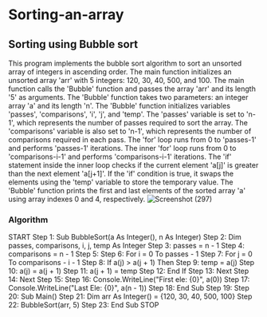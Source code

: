 # Sorting-an-array
## Sorting using Bubble sort
This program implements the bubble sort algorithm to sort an unsorted array of integers in ascending order.
The main function initializes an unsorted array 'arr' with 5 integers: 120, 30, 40, 500, and 100.
The main function calls the 'Bubble' function and passes the array 'arr' and its length '5' as arguments.
The 'Bubble' function takes two parameters: an integer array 'a' and its length 'n'.
The 'Bubble' function initializes variables 'passes', 'comparisons', 'i', 'j', and 'temp'.
The 'passes' variable is set to 'n-1', which represents the number of passes required to sort the array.
The 'comparisons' variable is also set to 'n-1', which represents the number of comparisons required in each pass.
The 'for' loop runs from 0 to 'passes-1' and performs 'passes-1' iterations.
The inner 'for' loop runs from 0 to 'comparisons-i-1' and performs 'comparisons-i-1' iterations.
The 'if' statement inside the inner loop checks if the current element 'a[j]' is greater than the next element 'a[j+1]'.
If the 'if' condition is true, it swaps the elements using the 'temp' variable to store the temporary value.
The 'Bubble' function prints the first and last elements of the sorted array 'a' using array indexes 0 and 4, respectively.
![Screenshot (297)](https://user-images.githubusercontent.com/125993593/234355869-756716ee-37a7-4abf-9b63-27b31841ec9a.png)
### Algorithm
START
Step 1: Sub BubbleSort(a As Integer(), n As Integer)
Step 2:     Dim passes, comparisons, i, j, temp As Integer
Step 3:     passes = n - 1
Step 4:     comparisons = n - 1
Step 5: 
Step 6:     For i = 0 To passes - 1
Step 7:         For j = 0 To comparisons - i - 1
Step 8:             If a(j) > a(j + 1) Then
Step 9:                 temp = a(j)
Step 10:                 a(j) = a(j + 1)
Step 11:                 a(j + 1) = temp
Step 12:             End If
Step 13:         Next
Step 14:     Next
Step 15:
Step 16:     Console.WriteLine("First ele: {0}", a(0))
Step 17:     Console.WriteLine("Last Ele: {0}", a(n - 1))
Step 18: End Sub
Step 19:
Step 20: Sub Main()
Step 21:     Dim arr As Integer() = {120, 30, 40, 500, 100}
Step 22:     BubbleSort(arr, 5)
Step 23: End Sub
STOP

